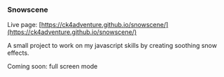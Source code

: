 ### Snowscene

Live page: [https://ck4adventure.github.io/snowscene/](https://ck4adventure.github.io/snowscene/)

A small project to work on my javascript skills by creating soothing snow effects.

Coming soon: full screen mode

